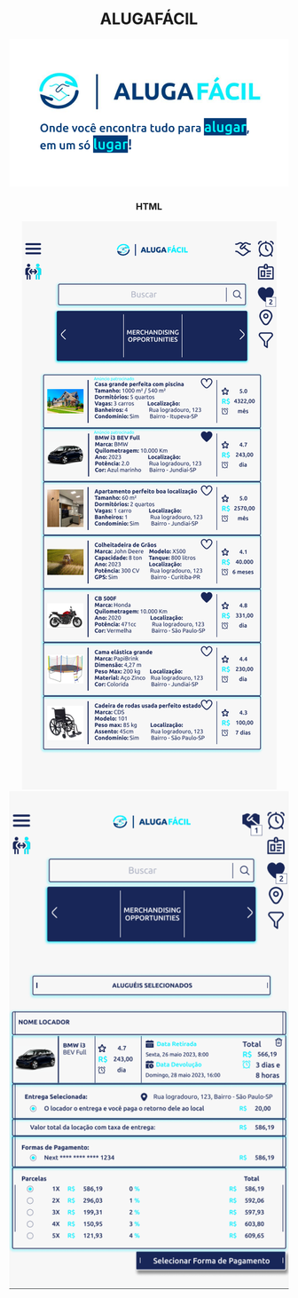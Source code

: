 <h1 align="center">
  ALUGAFÁCIL
</h1>

<img src="FrontEnd/assets/images/AlugafacilIntro.png">


<h3 align="center">
  HTML
</h3>

<div align="center">
<img src="FrontEnd/assets/images/Alugafacil.png">  
</div>
<img align="center" src="FrontEnd/assets/images/Alugafacil2.png">
